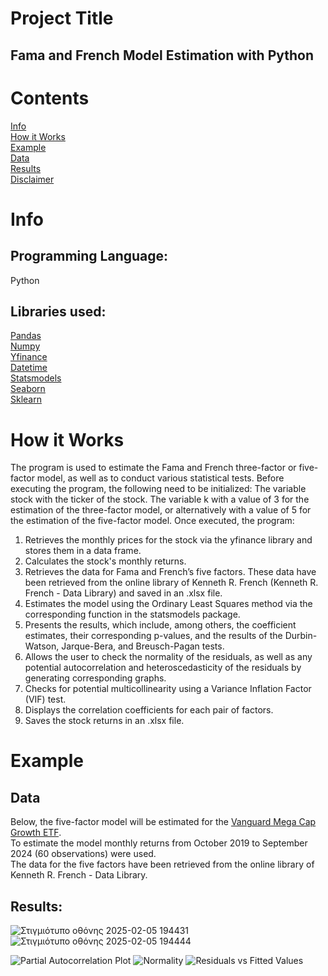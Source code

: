 # Project Title
## Fama and French Model Estimation with Python <br>
# Contents
[Info](#Info)<br>
[How it Works](#How-it-Works)<br>
[Example](#Example)<br>
[Data](#Data)<br>
[Results](#Results)<br>
[Disclaimer](#Disclaimer)
# Info
## Programming Language: 
Python <br>
## Libraries used:
[Pandas](https://pandas.pydata.org/#:~:text=pandas%20is%20a%20fast,%20powerful,%20flexible)<br>
[Numpy](https://numpy.org/)<br>
[Yfinance](https://pypi.org/project/yfinance/)<br>
[Datetime](https://docs.python.org/3/library/datetime.html)<br>
[Statsmodels](https://www.statsmodels.org/stable/index.html)<br>
[Seaborn](https://seaborn.pydata.org/tutorial.html)<br>
[Sklearn](https://scikit-learn.org/stable/index.html) <br>
# How it Works
The program is used to estimate the Fama and French three-factor or five-factor model, as well as to conduct various statistical tests.
Before executing the program, the following need to be initialized:
The variable stock with the ticker of the stock.
The variable k with a value of 3 for the estimation of the three-factor model, or alternatively with a value of 5 for the estimation of the five-factor model.
Once executed, the program:
1.	Retrieves the monthly prices for the stock via the yfinance library and stores them in a data frame.
2.	Calculates the stock's monthly returns.
3.	Retrieves the data for Fama and French’s five factors. These data have been retrieved from the online library of Kenneth R. French (Kenneth R. French - Data Library) and saved in an .xlsx file.
4.	Estimates the model using the Ordinary Least Squares method via the corresponding function in the statsmodels package.
5.	Presents the results, which include, among others, the coefficient estimates, their corresponding p-values, and the results of the Durbin-Watson, Jarque-Bera, and Breusch-Pagan tests.
6.	Allows the user to check the normality of the residuals, as well as any potential autocorrelation and heteroscedasticity of the residuals by generating corresponding graphs.
7.	Checks for potential multicollinearity using a Variance Inflation Factor (VIF) test.
8.	Displays the correlation coefficients for each pair of factors.
9.	Saves the stock returns in an .xlsx file.
# Example
## Data
Below, the five-factor model will be estimated for the [Vanguard Mega Cap Growth ETF](https://investor.vanguard.com/investment-products/etfs/profile/mgk?msockid=0d7c1b389fd661bf19ad0fb99eca60b6).<br>
To estimate the model monthly returns from October 2019 to September 2024 (60 observations) were used. <br>
The data for the five factors have been retrieved from the online library of Kenneth R. French - Data Library. 


## Results:
![Στιγμιότυπο οθόνης 2025-02-05 194431](https://github.com/user-attachments/assets/e8acd7e7-3f37-47ec-914b-87f02646d3db)
![Στιγμιότυπο οθόνης 2025-02-05 194444](https://github.com/user-attachments/assets/79f2fd8c-0f72-4bcd-a90f-23902cb715c2)



![Partial Autocorrelation Plot](https://github.com/user-attachments/assets/1ea1d0d0-0fe6-45b5-b6f7-1e41d919d860)
![Normality](https://github.com/user-attachments/assets/7b7b0a14-bbb5-4513-92f1-8b4f14ecfe87)
![Residuals vs Fitted Values](https://github.com/user-attachments/assets/aefa4d18-a696-4520-a027-0d8b6fa2f536)
